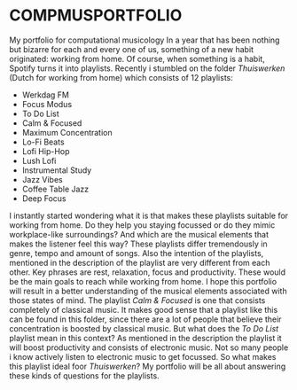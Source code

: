# COMPMUSPORTFOLIO
My portfolio for computational musicology
In a year that has been nothing but bizarre for each and every one of us, something of a new habit originated: working from home. Of course, when something is a habit, Spotify turns it into playlists. Recently i stumbled on the folder *Thuiswerken* (Dutch for working from home) which consists of 12 playlists:

* Werkdag FM
* Focus Modus
* To Do List
* Calm & Focused
* Maximum Concentration
* Lo-Fi Beats
* Lofi Hip-Hop
* Lush Lofi
* Instrumental Study
* Jazz Vibes
* Coffee Table Jazz
* Deep Focus

I instantly started wondering what it is that makes these playlists suitable for working from home. Do they help you staying focussed or do they mimic workplace-like surroundings? And which are the musical elements that makes the listener feel this way?
These playlists differ tremendously in genre, tempo and amount of songs. Also the intention of the playlists, mentioned in the description of the playlist are very different from each other. Key phrases are rest, relaxation, focus and productivity. These would be the main goals to reach while working from home. I hope this portfolio will result in a better understanding of the musical elements associated with those states of mind. 
The playlist *Calm & Focused* is one that consists completely of classical music. It makes good sense that a playlist like this can be found in this folder, since there are a lot of people that believe their concentration is boosted by classical music. But what does the *To Do List* playlist mean in this context? As mentioned in the description the playlist it will boost productivity and consists of electronic music. Not so many people i know actively listen to electronic music to get focussed. So what makes this playlist ideal foor *Thuiswerken*? 
My portfolio will be all about answering these kinds of questions for the playlists.
